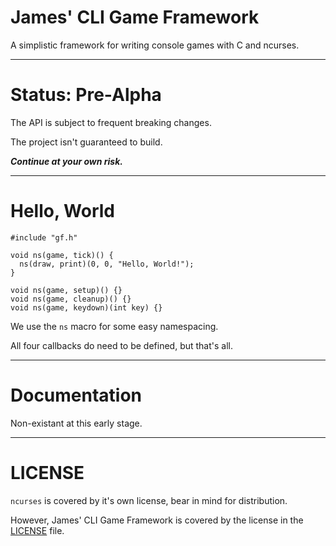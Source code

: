 # James' CLI Game Framework

A simplistic framework for writing console games with C and ncurses.

---

# Status: Pre-Alpha

The API is subject to frequent breaking changes.

The project isn't guaranteed to build.

***Continue at your own risk.***

---

# Hello, World

```
#include "gf.h"

void ns(game, tick)() {
  ns(draw, print)(0, 0, "Hello, World!");
}

void ns(game, setup)() {}
void ns(game, cleanup)() {}
void ns(game, keydown)(int key) {}
```

We use the ```ns``` macro for some easy namespacing.

All four callbacks do need to be defined, but that's all.

---

# Documentation

Non-existant at this early stage.

---

# LICENSE

```ncurses``` is covered by it's own license, bear in mind for distribution.

However, James' CLI Game Framework is covered by the license in the [LICENSE](LICENSE) file.
